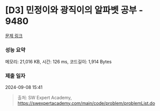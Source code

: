 # [D3] 민정이와 광직이의 알파벳 공부 - 9480 

[문제 링크](https://swexpertacademy.com/main/code/problem/problemDetail.do?contestProbId=AXAdrmW61ssDFAXq) 

### 성능 요약

메모리: 21,016 KB, 시간: 126 ms, 코드길이: 1,914 Bytes

### 제출 일자

2024-09-08 15:41



> 출처: SW Expert Academy, https://swexpertacademy.com/main/code/problem/problemList.do